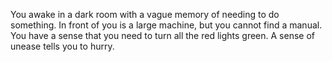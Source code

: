 You awake in a dark room with a vague memory of needing to do something.  In front of you is a large machine, but you cannot find a manual.  You have a sense that you need to turn all the red lights green. A sense of unease tells you to hurry.